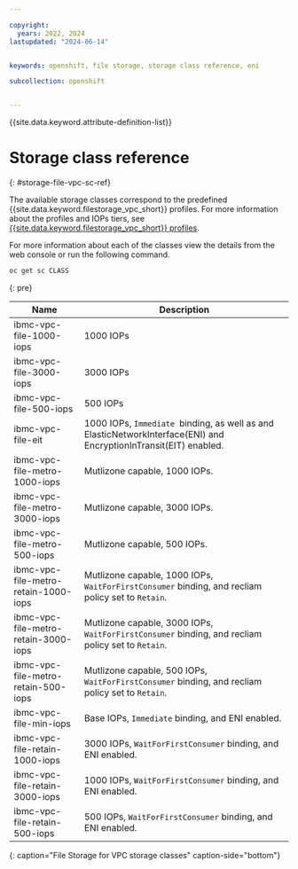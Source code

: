 ```yaml
---

copyright: 
  years: 2022, 2024
lastupdated: "2024-06-14"


keywords: openshift, file storage, storage class reference, eni

subcollection: openshift


---
```


{{site.data.keyword.attribute-definition-list}}


# Storage class reference
{: #storage-file-vpc-sc-ref}

The available storage classes correspond to the predefined {{site.data.keyword.filestorage_vpc_short}} profiles. For more information about the profiles and IOPs tiers, see [{{site.data.keyword.filestorage_vpc_short}} profiles](/docs/vpc?topic=vpc-file-storage-profiles).

For more information about each of the classes view the details from the web console or run the following command.

```sh
oc get sc CLASS
```
{: pre}



| Name | Description |
| --- | --- |
| ibmc-vpc-file-1000-iops | 1000 IOPs |
| ibmc-vpc-file-3000-iops | 3000 IOPs|
| ibmc-vpc-file-500-iops | 500 IOPs |
| ibmc-vpc-file-eit | 1000 IOPs, `Immediate `binding, as well as and ElasticNetworkInterface(ENI) and EncryptionInTransit(EIT) enabled. |
| ibmc-vpc-file-metro-1000-iops | Mutlizone capable, 1000 IOPs.|
| ibmc-vpc-file-metro-3000-iops |Mutlizone capable, 3000 IOPs. |
| ibmc-vpc-file-metro-500-iops | Mutlizone capable, 500 IOPs. |
| ibmc-vpc-file-metro-retain-1000-iops | Mutlizone capable, 1000 IOPs, `WaitForFirstConsumer` binding, and recliam policy set to `Retain`. |
| ibmc-vpc-file-metro-retain-3000-iops | Mutlizone capable, 3000 IOPs, `WaitForFirstConsumer` binding, and recliam policy set to `Retain`. |
| ibmc-vpc-file-metro-retain-500-iops | Mutlizone capable, 500 IOPs, `WaitForFirstConsumer` binding, and recliam policy set to `Retain`. |
| ibmc-vpc-file-min-iops | Base IOPs, `Immediate` binding, and ENI enabled. |
| ibmc-vpc-file-retain-1000-iops | 3000 IOPs, `WaitForFirstConsumer` binding, and ENI enabled. |
| ibmc-vpc-file-retain-3000-iops | 1000 IOPs, `WaitForFirstConsumer` binding, and ENI enabled. |
| ibmc-vpc-file-retain-500-iops | 500 IOPs, `WaitForFirstConsumer` binding, and ENI enabled. |
{: caption="File Storage for VPC storage classes" caption-side="bottom"}


